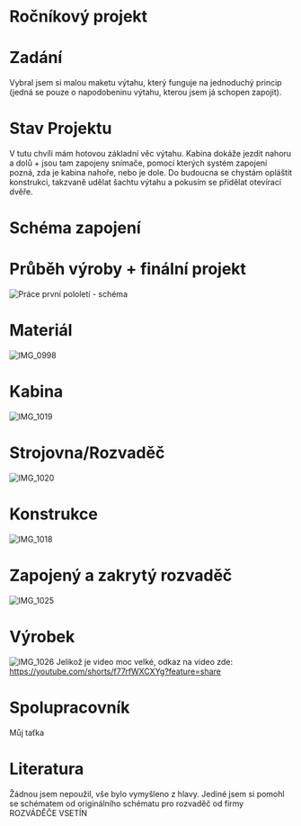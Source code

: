 # Ročníkový projekt

# Zadání
Vybral jsem si malou maketu výtahu, který funguje na jednoduchý princip (jedná se pouze o napodobeninu výtahu, kterou jsem já schopen zapojit).

# Stav Projektu
V tutu chvíli mám hotovou základní věc výtahu. Kabina dokáže jezdit nahoru a dolů + jsou tam zapojeny snímače, pomocí kterých systém zapojení pozná, zda je kabina nahoře, nebo je dole. 
Do budoucna se chystám opláštit konstrukci, takzvaně udělat šachtu výtahu a pokusím se přidělat otevírací dvěře.

# Schéma zapojení


# Průběh výroby + finální projekt
![Práce první pololetí - schéma](https://github.com/PekarT/PC/assets/154253404/2d1f996e-eeea-4488-b731-e333fd9f71d9)


# Materiál
![IMG_0998](https://github.com/PekarT/PC/assets/154253404/ef75edca-be4b-4517-aeba-f7ce1ed1e44b)

# Kabina
![IMG_1019](https://github.com/PekarT/PC/assets/154253404/8048d62f-817f-4020-b28d-c72b67d8c1ca)

# Strojovna/Rozvaděč
![IMG_1020](https://github.com/PekarT/PC/assets/154253404/bc08a121-1301-417a-adc3-171f2101ee43)

# Konstrukce
![IMG_1018](https://github.com/PekarT/PC/assets/154253404/93a45d4f-8cdf-4e3d-a641-c05daf4b03df)

# Zapojený a zakrytý rozvaděč
![IMG_1025](https://github.com/PekarT/PC/assets/154253404/efe1daf5-f6c8-49e4-820b-2ac2e58cdcdc)

# Výrobek
![IMG_1026](https://github.com/PekarT/PC/assets/154253404/be992bd7-3824-453a-9fbc-b8df25adcfac)
Jelikož je video moc velké, odkaz na video zde: https://youtube.com/shorts/f77rfWXCXYg?feature=share

# Spolupracovník
Můj taťka

# Literatura
Žádnou jsem nepoužil, vše bylo vymyšleno z hlavy. Jediné jsem si pomohl se schématem od originálního schématu pro rozvaděč od firmy ROZVÁDĚČE VSETÍN
